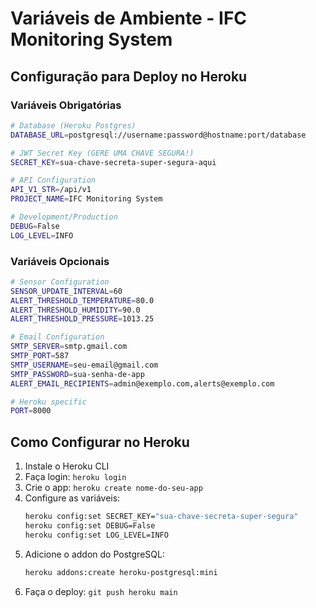 # Variáveis de Ambiente - IFC Monitoring System

## Configuração para Deploy no Heroku

### Variáveis Obrigatórias

```bash
# Database (Heroku Postgres)
DATABASE_URL=postgresql://username:password@hostname:port/database

# JWT Secret Key (GERE UMA CHAVE SEGURA!)
SECRET_KEY=sua-chave-secreta-super-segura-aqui

# API Configuration
API_V1_STR=/api/v1
PROJECT_NAME=IFC Monitoring System

# Development/Production
DEBUG=False
LOG_LEVEL=INFO
```

### Variáveis Opcionais

```bash
# Sensor Configuration
SENSOR_UPDATE_INTERVAL=60
ALERT_THRESHOLD_TEMPERATURE=80.0
ALERT_THRESHOLD_HUMIDITY=90.0
ALERT_THRESHOLD_PRESSURE=1013.25

# Email Configuration
SMTP_SERVER=smtp.gmail.com
SMTP_PORT=587
SMTP_USERNAME=seu-email@gmail.com
SMTP_PASSWORD=sua-senha-de-app
ALERT_EMAIL_RECIPIENTS=admin@exemplo.com,alerts@exemplo.com

# Heroku specific
PORT=8000
```

## Como Configurar no Heroku

1. Instale o Heroku CLI
2. Faça login: `heroku login`
3. Crie o app: `heroku create nome-do-seu-app`
4. Configure as variáveis:
   ```bash
   heroku config:set SECRET_KEY="sua-chave-secreta-super-segura"
   heroku config:set DEBUG=False
   heroku config:set LOG_LEVEL=INFO
   ```
5. Adicione o addon do PostgreSQL:
   ```bash
   heroku addons:create heroku-postgresql:mini
   ```
6. Faça o deploy: `git push heroku main`
